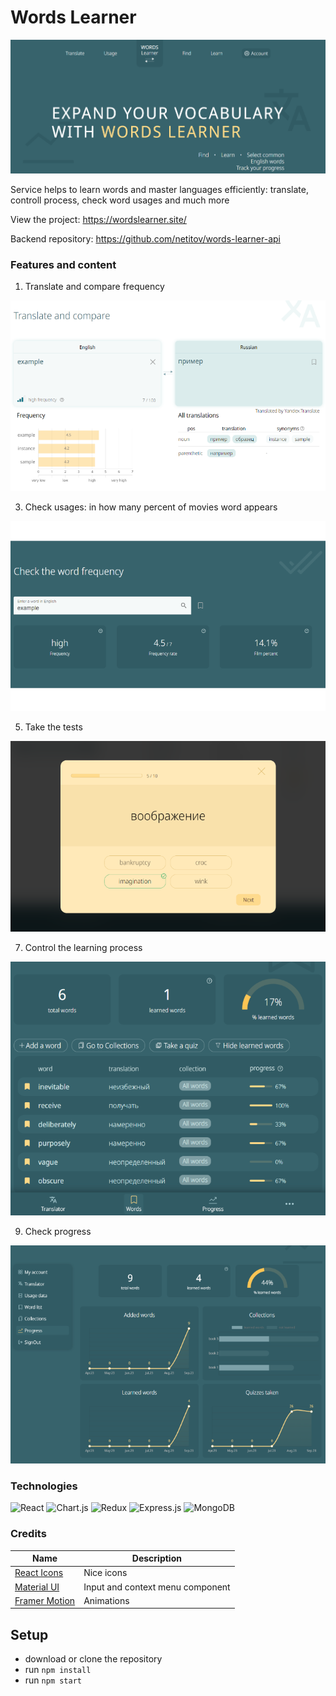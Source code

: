 # Words Learner

![Project image](https://github.com/netitov/words-learner/blob/main/src/images/main-page.png)

Service helps to learn words and master languages efficiently: translate, controll process, check word usages and much more

View the project: <https://wordslearner.site/>  

Backend repository: <https://github.com/netitov/words-learner-api>

### Features and content

1. Translate and compare frequency
   
![translate](https://github.com/netitov/words-learner/blob/main/src/images/translate.png)

3. Check usages: in how many percent of movies word appears

![usage](https://github.com/netitov/words-learner/blob/main/src/images/frequency.png)

5. Take the tests

![quiz](https://github.com/netitov/words-learner/blob/main/src/images/quiz.png)

7. Control the learning process

![wordlist](https://github.com/netitov/words-learner/blob/main/src/images/wordlist.png)

9. Check progress

![progress](https://github.com/netitov/words-learner/blob/main/src/images/progress.png)

### Technologies

![React](https://img.shields.io/badge/react-%2320232a.svg?style=for-the-badge&logo=react&logoColor=%2361DAFB)
![Chart.js](https://img.shields.io/badge/chart.js-F5788D.svg?style=for-the-badge&logo=chart.js&logoColor=white)
![Redux](https://img.shields.io/badge/Redux-593D88?style=for-the-badge&logo=redux&logoColor=white)
![Express.js](https://img.shields.io/badge/express.js-%23404d59.svg?style=for-the-badge&logo=express&logoColor=%2361DAFB)
![MongoDB](https://img.shields.io/badge/MongoDB-%234ea94b.svg?style=for-the-badge&logo=mongodb&logoColor=white)

### Credits

| Name | Description|
| --- | --- |
| [React Icons](https://react-icons.github.io/react-icons) | Nice icons |
| [Material UI](https://mui.com/material-ui/getting-started/) | Input and context menu component |
| [Framer Motion](https://www.framer.com/motion/) | Animations |


## Setup

- download or clone the repository
- run ```npm install```
- run ```npm start```
